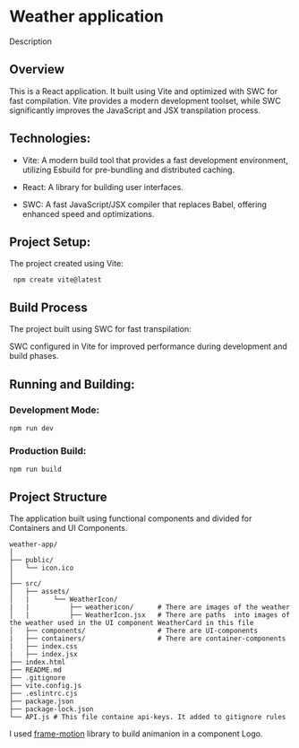# Weather application
Description
## Overview
This is a React application. It built using Vite and optimized with SWC for fast compilation. Vite provides a modern development toolset, while SWC significantly improves the JavaScript and JSX transpilation process.

## Technologies:
- Vite: A modern build tool that provides a fast development environment, utilizing Esbuild for pre-bundling and distributed caching.

- React: A library for building user interfaces.

- SWC: A fast JavaScript/JSX compiler that replaces Babel, offering enhanced speed and optimizations.

## Project Setup:

The project created using Vite:

`` 
npm create vite@latest 
``

## Build Process 

The project built using SWC for fast transpilation:

SWC configured in Vite for improved performance during development and build phases.

## Running and Building:

### Development Mode:

``
npm run dev
``

### Production Build:

``
npm run build
``

## Project Structure

The application built using functional components and divided for Containers and UI Components.

```
weather-app/
│
├── public/
│   └── icon.ico
│
├── src/
│   ├── assets/
│   |      └── WeatherIcon/
|   |          ├── weathericon/      # There are images of the weather
│   |          ├── WeatherIcon.jsx   # There are paths  into images of the weather used in the UI component WeatherCard in this file
│   ├── components/                  # There are UI-components 
|   ├── containers/                  # There are container-components
|   ├── index.css
|   ├── index.jsx
├── index.html
├── README.md
├── .gitignore
├── vite.config.js
├── .eslintrc.cjs
├── package.json
├── package-lock.json
└── API.js # This file containe api-keys. It added to gitignore rules

```

I used [frame-motion](https://www.npmjs.com/package/framer-motion?activeTab=readme) library to build animanion in a component Logo.